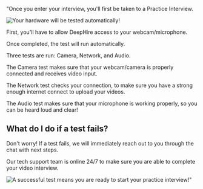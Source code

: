 "Once you enter your interview, you'll first be taken to a Practice Interview.

![Your hardware will be tested automatically!](https://storage.crisp.chat/users/helpdesk/website/96ec5e572d82d800/image_1ip9ymh.png)

First, you'll have to allow DeepHire access to your webcam/microphone.

Once completed, the test will run automatically.

Three tests are run: Camera, Network, and Audio.

The Camera test makes sure that your webcam/camera is properly connected and receives video input.

The Network test checks your connection, to make sure you have a strong enough internet connect to upload your videos.

The Audio test makes sure that your microphone is working properly, so you can be heard loud and clear!

## What do I do if a test fails?

Don't worry! If a test fails, we will immediately reach out to you through the chat with next steps.

Our tech support team is online 24/7 to make sure you are able to complete your video interview.

![A successful test means you are ready to start your practice interview!](https://storage.crisp.chat/users/helpdesk/website/96ec5e572d82d800/image_1hselvw.png)"

